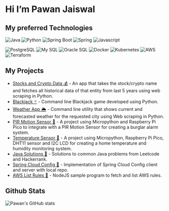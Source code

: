 # Hi I’m Pawan Jaiswal

## My preferred Technologies

![Java](https://img.shields.io/badge/-Java-orange?logo=java)
![Python](https://img.shields.io/badge/-Python-yellow?logo=python)
![Spring Boot](https://img.shields.io/badge/-Spring%20Boot-EEF2FB?logo=springboot)
![Spring](https://img.shields.io/badge/-Spring-EEF2FB?logo=spring)
![Javascript](https://img.shields.io/badge/-Javascript-red?logo=javascript)

![PostgreSQL](https://img.shields.io/badge/-PostgreSQL-EEF2FB?logo=postgresql)
![My SQL](https://img.shields.io/badge/-My%20SQL-orange?logo=mysql)
![Oracle SQL](https://img.shields.io/badge/-Oracle%20SQL-orange?logo=oracle)
![Docker](https://img.shields.io/badge/-Docker-EEF2FB?logo=docker)
![Kubernetes](https://img.shields.io/badge/-Kubernetes-EEF2FB?logo=kubernetes)
![AWS](https://img.shields.io/badge/-AWS-EEF2FB?logo=amazon)
![Terraform](https://img.shields.io/badge/-Terraform-6434eb?logo=terraform)

## My Projects

- [Stocks and Crypto Data :moneybag:](https://github.com/pawanJ09/stocks-crypto-data.git) - An app that takes the stock/crypto name and fetches all historical data of that entity from last 5 years using web scraping in Python.
- [Blackjack :black_joker:](https://github.com/pawanJ09/blackjack.git) - Command line Blackjack game developed using Python.
- [Weather App :sun_behind_rain_cloud:](https://github.com/pawanJ09/weather-app.git) - Command line utility that shows current and forecasted weather for the requested city using Web scraping in Python.
- [PIR Motion Sensor :runner:](https://github.com/pawanJ09/motion-sensor.git) - A project using Micropython and Raspberry Pi Pico to integrate with a PIR Motion Sensor for creating a burglar alarm system.
- [Temperature Sensor :house_with_garden:](https://github.com/pawanJ09/temperature-sensor.git) - A project using Micropython, Raspberry Pi Pico, DHT11 sensor and I2C LCD for creating a home temperature and humidity monitoring system.
- [Java Solutions 🚀](https://github.com/pawanJ09/java-solutions.git) - Solutions to common Java problems from Leetcode and Hackerrank.
- [Spring Cloud Config 🚀](https://github.com/pawanJ09/spring-boot.git) - Implementation of Spring Cloud Config client and server with local repo.
- [AWS List Rules 🚀](https://github.com/pawanJ09/nodejs-learning.git) - NodeJS sample program to fetch and list AWS rules.

## Github Stats

![Pawan's GitHub stats](https://github-readme-stats.vercel.app/api?username=pawanJ09&hide=stars,issues,contribs&show_icons=true&theme=dracula)

